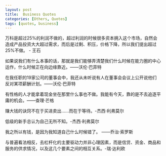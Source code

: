 ```yaml
---
layout: post
title:  Business Quotes
categories: [Others, Quotes]
tags: [quotes, business]
---
```

万科是超过25%的利润不做的，超过利润的时候很多资本拥入这个市场，自然会造成产品投资大大超过需求，而后是过剩、积压，价格下降，所以我们提出超过25%不做。 - 王石

如果说我们有什么本事的话，那就是我们能够弄清楚我们什么时候在能力圈的中心运作，什么时候正在向边缘靠近。——沃伦·巴菲特

在我任职的19家公司的董事会中，我还从未听说有人在董事会会议上公开说他们反对某项薪酬计划。——沃伦·巴菲特

有性格的人才能拿着现金坐在那里什么事也不做。我能有今天，靠的是不去追逐平庸的机会。——查理·芒格

赚大钱的诀窍不在于买进卖出……而在于等待。-杰西·利弗莫尔

低级的新手总认为自己无所不知。-杰西·利弗莫尔

我之所以有钱，是因为我知道自己什么时候错了。 ——乔治·索罗斯

与普遍看法相反，去杠杆化的主要驱动力并非心理因素，而是信贷、资金、商品和服务的供求情况，以及这几个要素之间的相互关系。-瑞·达利欧
